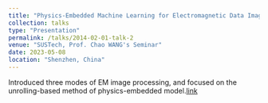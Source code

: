 ```yaml
---
title: "Physics-Embedded Machine Learning for Electromagnetic Data Imaging"
collection: talks
type: "Presentation"
permalink: /talks/2014-02-01-talk-2
venue: "SUSTech, Prof. Chao WANG's Seminar"
date: 2023-05-08
location: "Shenzhen, China"
---
```


Introduced three modes of EM image processing, and focused on the unrolling-based method of physics-embedded model.[link](http://xtwusamantha.github.io/files/Seminar-Physics-Embedded.pdf)


